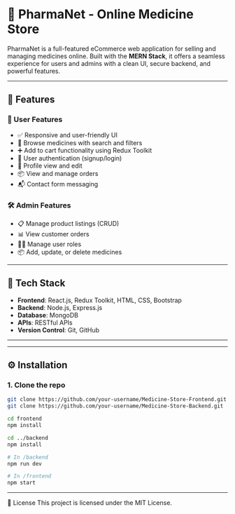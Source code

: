 # 💊 PharmaNet - Online Medicine Store

PharmaNet is a full-featured eCommerce web application for selling and managing medicines online. Built with the **MERN Stack**, it offers a seamless experience for users and admins with a clean UI, secure backend, and powerful features.

---

## 🚀 Features

### 🛒 User Features
- ✅ Responsive and user-friendly UI
- 🧾 Browse medicines with search and filters
- ➕ Add to cart functionality using Redux Toolkit
- 🔐 User authentication (signup/login)
- 👤 Profile view and edit
- 📦 View and manage orders
- 📬 Contact form messaging

### 🛠️ Admin Features
- 📋 Manage product listings (CRUD)
- 📊 View customer orders
- 🧑‍💼 Manage user roles
- 📦 Add, update, or delete medicines

---

## 🧰 Tech Stack

- **Frontend**: React.js, Redux Toolkit, HTML, CSS, Bootstrap
- **Backend**: Node.js, Express.js
- **Database**: MongoDB
- **APIs**: RESTful APIs
- **Version Control**: Git, GitHub

---



---

## ⚙️ Installation

### 1. Clone the repo

```bash
git clone https://github.com/your-username/Medicine-Store-Frontend.git
git clone https://github.com/your-username/Medicine-Store-Backend.git

cd frontend
npm install

cd ../backend
npm install

# In /backend
npm run dev

# In /frontend
npm start
```

---

📝 License
This project is licensed under the MIT License.

